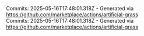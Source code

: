 Commits: 2025-05-16T17:48:01.318Z - Generated via https://github.com/marketplace/actions/artificial-grass
<br>
Commits: 2025-05-16T17:48:01.318Z - Generated via https://github.com/marketplace/actions/artificial-grass
<br>
